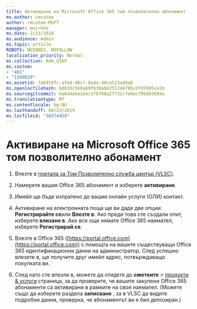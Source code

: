 ```yaml
---
title: Активиране на Microsoft Office 365 том позволително абонамент
ms.author: cmcatee
author: cmcatee-MSFT
manager: mnirkhe
ms.date: 2/23/2018
ms.audience: Admin
ms.topic: article
ROBOTS: NOINDEX, NOFOLLOW
localization_priority: Normal
ms.collection: Adm_O365
ms.custom:
- "481"
- "1500028"
ms.assetid: 7a6919fc-afe4-40c7-8ada-d8ce523ad8a8
ms.openlocfilehash: bd83dc5bbab9fb39abb751246795cd7d7895ce2b
ms.sourcegitcommit: ea64deba1eec3fb768a2f732cfe0ec79bb03694a
ms.translationtype: MT
ms.contentlocale: bg-BG
ms.lasthandoff: 08/23/2019
ms.locfileid: "36574459"
---
```

# <a name="activating-a-microsoft-office-365-volume-license-subscription"></a>Активиране на Microsoft Office 365 том позволително абонамент

1. Влезте в [портала за Том Позволително служба център (VLSC)](http://go.microsoft.com/fwlink/p/?LinkId=329762).

2. Намерете вашия Office 365 абонамент и изберете **активиране**.

3. Имейл ще бъде изпратено до вашия онлайн услуги (ОЛИ) контакт.

4. Активиране на електронната поща ще ви даде две опции: **Регистрирайте се**или **Влезте в**. Ако преди това сте създали опит, изберете **влизане в**. Ако все още нямате Office 365 наемател, изберете **Регистрирай се**.

5. Влезте в Office 365 ([https://portal.office.com](https://portal.office.com)) с помощта на вашите съществуващи Office 365 идентификационни данни на администратор. След успешно влезете в, ще получите друг имейл адрес, потвърждаващо покупката ви.

6. След като сте влезли в, можете да отидете до **сметките** \> [продукти & услуги](https://go.microsoft.com/fwlink/p/?linkid=842054) страница, за да проверите, че вашите закупени Office 365 абонаменти са активирани в рамките на своя наемател. (Можете също да изберете раздела **записване** , за в VLSC да видите подробни данни, проверка, че абонаментът ви е бил депозиран.)